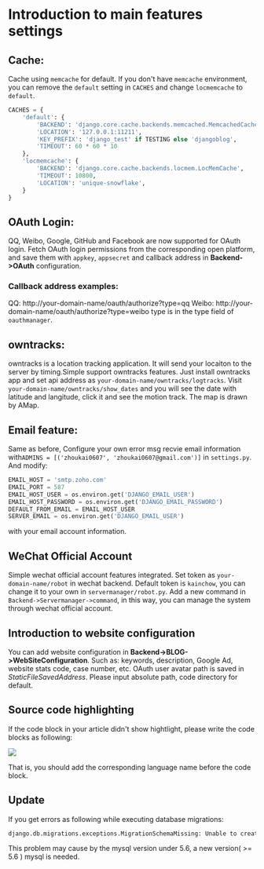 # Introduction to main features settings

## Cache:
Cache using `memcache` for default. If you don't have `memcache` environment, you can remove the `default` setting in `CACHES` and change `locmemcache` to `default`.
```python
CACHES = {
    'default': {
        'BACKEND': 'django.core.cache.backends.memcached.MemcachedCache',
        'LOCATION': '127.0.0.1:11211',
        'KEY_PREFIX': 'django_test' if TESTING else 'djangoblog',
        'TIMEOUT': 60 * 60 * 10
    },
    'locmemcache': {
        'BACKEND': 'django.core.cache.backends.locmem.LocMemCache',
        'TIMEOUT': 10800,
        'LOCATION': 'unique-snowflake',
    }
}
```

## OAuth Login:
QQ, Weibo, Google, GitHub and Facebook are now supported for OAuth login. Fetch OAuth login permissions from the corresponding open platform, and save them with `appkey`, `appsecret` and callback address in **Backend->OAuth** configuration.

### Callback address examples:
QQ: http://your-domain-name/oauth/authorize?type=qq
Weibo: http://your-domain-name/oauth/authorize?type=weibo
type is in the type field of `oauthmanager`.

## owntracks:
owntracks is a location tracking application. It will send your locaiton to the server by timing.Simple support owntracks features. Just install owntracks app and set api address as `your-domain-name/owntracks/logtracks`. Visit `your-domain-name/owntracks/show_dates` and you will see the date with latitude and langitude, click it and see the motion track. The map is drawn by AMap.

## Email feature:
Same as before, Configure your own error msg recvie email information with`ADMINS = [('zhoukai0607', 'zhoukai0607@gmail.com')]` in `settings.py`. And modify:
```python
EMAIL_HOST = 'smtp.zoho.com'
EMAIL_PORT = 587
EMAIL_HOST_USER = os.environ.get('DJANGO_EMAIL_USER')
EMAIL_HOST_PASSWORD = os.environ.get('DJANGO_EMAIL_PASSWORD')
DEFAULT_FROM_EMAIL = EMAIL_HOST_USER
SERVER_EMAIL = os.environ.get('DJANGO_EMAIL_USER')
```
with your email account information.

## WeChat Official Account
Simple wechat official account features integrated. Set token as `your-domain-name/robot` in wechat backend. Default token is `kainchow`, you can change it to your own in `servermanager/robot.py`. Add a new command in `Backend->Servermanager->command`, in this way, you can manage the system through wechat official account.

## Introduction to website configuration
You can add website configuration in **Backend->BLOG->WebSiteConfiguration**. Such as: keywords, description, Google Ad, website stats code, case number, etc.
OAuth user avatar path is saved in *StaticFileSavedAddress*. Please input absolute path, code directory for default.

## Source code highlighting
If the code block in your article didn't show hightlight, please write the code blocks as following:

![](https://resource.kainchow.net/image/codelang.png)

That is, you should add the corresponding language name before the code block.

## Update
If you get errors as following while executing database migrations:
```python
django.db.migrations.exceptions.MigrationSchemaMissing: Unable to create the django_migrations table ((1064, "You have an error in your SQL syntax; check the manual that corresponds to your MySQL server version for the right syntax to use near '(6) NOT NULL)' at line 1"))
```
This problem may cause by the mysql version under 5.6, a new version( >= 5.6 ) mysql is needed.

